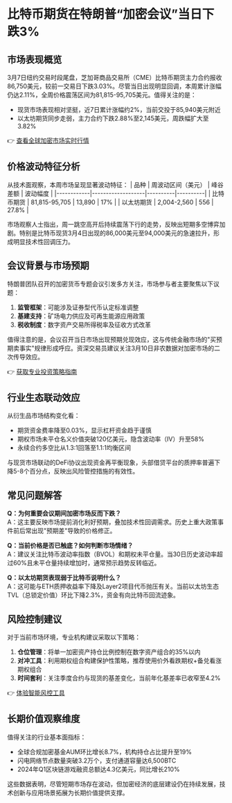 # 比特币期货在特朗普“加密会议”当日下跌3%

## 市场表现概览
3月7日纽约交易时段尾盘，芝加哥商品交易所（CME）比特币期货主力合约报收86,750美元，较前一交易日下跌3.03%。尽管当日出现明显回调，本周累计涨幅仍达2.11%，全周价格震荡区间为81,815-95,705美元。值得关注的是：
- 现货市场表现相对坚挺，近7日累计涨幅约2%，当前交投于85,940美元附近
- 以太坊期货同步走弱，主力合约下跌2.88%至2,145美元，周跌幅扩大至3.82%

👉 [查看全球加密市场实时行情](https://bit.ly/okx_welcome)

## 价格波动特征分析
从技术面观察，本周市场呈现显著波动特征：
| 品种       | 周波动区间（美元） | 峰谷差额 | 波动幅度 |
|------------|-------------------|----------|----------|
| 比特币期货 | 81,815-95,705     | 13,890   | 17%      |
| 以太坊期货 | 2,004-2,560       | 556      | 27.8%    |

市场观察人士指出，周一跳空高开后持续震荡下行的走势，反映出短期多空博弈加剧。特别是比特币现货3月4日出现的86,000美元至94,000美元的急速拉升，形成明显技术性回调压力。

## 会议背景与市场预期
特朗普团队召开的加密货币专题会议引发多方关注，市场参与者主要聚焦以下议题：
1. **监管框架**：可能涉及证券型代币认定标准调整
2. **基建支持**：矿场电力供应及可再生能源应用政策
3. **税收制度**：数字资产交易所得税率及征收方式改革

值得注意的是，会议召开当日市场出现预期兑现效应，这与传统金融市场的"买预期卖事实"规律形成呼应。资深交易员建议关注3月10日非农数据对加密市场的二次传导效应。

👉 [获取专业投资策略指南](https://bit.ly/okx_welcome)

## 行业生态联动效应
从衍生品市场结构变化看：
- 期货资金费率降至0.03%，显示杠杆资金趋于谨慎
- 期权市场未平仓名义价值突破120亿美元，隐含波动率（IV）升至58%
- 永续合约多空比从1.3:1回落至1.1:1均衡区间

与现货市场联动的DeFi协议出现资金再平衡现象，头部借贷平台的质押率普遍下降5-8个百分点，反映出风险管控措施的有效性。

## 常见问题解答

**Q：为何重要会议期间加密市场反而下跌？**  
A：这主要反映市场提前消化利好预期，叠加技术性回调需求。历史上重大政策事件前后常出现"预期差"导致的价格修正。

**Q：当前价格是否已触底？如何判断市场情绪？**  
A：建议关注比特币波动率指数（BVOL）和期权未平仓量。当30日历史波动率超过60%且未平仓量持续增加时，通常预示趋势反转临近。

**Q：以太坊期货表现弱于比特币说明什么？**  
A：这可能与ETH质押收益率下降及Layer2项目代币抛压有关。当前以太坊生态TVL（总锁定价值）环比下降2.3%，资金有向比特币回流迹象。

## 风险控制建议
对于当前市场环境，专业机构建议采取以下策略：
1. **仓位管理**：将单一加密资产持仓比例控制在数字资产组合的35%以内
2. **对冲工具**：利用期权组合构建保护性策略，推荐使用价外看跌期权+备兑看涨期权组合
3. **时间套利**：关注季度合约与现货的基差变化，当前年化基差率已收窄至4.2%

👉 [体验智能风控工具](https://bit.ly/okx_welcome)

## 长期价值观察维度
值得关注的行业基本面指标：
- 全球合规加密基金AUM环比增长8.7%，机构持仓占比提升至19%
- 闪电网络节点数量突破3.2万个，支付通道容量达6,500BTC
- 2024年Q1区块链游戏融资总额达4.3亿美元，同比增长210%

这些数据表明，尽管短期市场存在波动，但加密经济的底层建设仍在持续发展，技术创新与应用场景拓展为长期价值提供支撑。